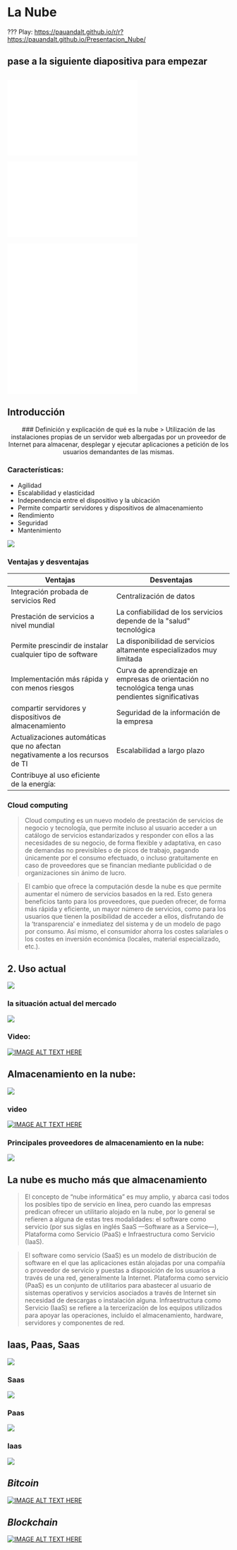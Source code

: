 # La Nube
???
Play: https://pauandalt.github.io/r/r?https://pauandalt.github.io/Presentacion_Nube/
## pase a la siguiente diapositiva para empezar

## 
![](data:image/png;base64,iVBORw0KGgoAAAANSUhEUgAAAScAAACrCAMAAAATgapkAAAAA1BMVEX///+nxBvIAAAASElEQVR4nO3BMQEAAADCoPVPbQZ/oAAAAAAAAAAAAAAAAAAAAAAAAAAAAAAAAAAAAAAAAAAAAAAAAAAAAAAAAAAAAAAAAAA+A8W4AAH7AbJ4AAAAAElFTkSuQmCC)

![](data:image/png;base64,iVBORw0KGgoAAAANSUhEUgAAAScAAACrCAMAAAATgapkAAAAA1BMVEX///+nxBvIAAAASElEQVR4nO3BMQEAAADCoPVPbQZ/oAAAAAAAAAAAAAAAAAAAAAAAAAAAAAAAAAAAAAAAAAAAAAAAAAAAAAAAAAAAAAAAAAA+A8W4AAH7AbJ4AAAAAElFTkSuQmCC)

![](data:image/png;base64,iVBORw0KGgoAAAANSUhEUgAAAScAAACrCAMAAAATgapkAAAAA1BMVEX///+nxBvIAAAASElEQVR4nO3BMQEAAADCoPVPbQZ/oAAAAAAAAAAAAAAAAAAAAAAAAAAAAAAAAAAAAAAAAAAAAAAAAAAAAAAAAAAAAAAAAAA+A8W4AAH7AbJ4AAAAAElFTkSuQmCC)
![](data:image/png;base64,iVBORw0KGgoAAAANSUhEUgAAAScAAACrCAMAAAATgapkAAAAA1BMVEX///+nxBvIAAAASElEQVR4nO3BMQEAAADCoPVPbQZ/oAAAAAAAAAAAAAAAAAAAAAAAAAAAAAAAAAAAAAAAAAAAAAAAAAAAAAAAAAAAAAAAAAA+A8W4AAH7AbJ4AAAAAElFTkSuQmCC)

## Introducción 
<p align="center">
### Definición y explicación de qué es la nube
  > Utilización de las instalaciones propias de un servidor web albergadas por un proveedor de Internet para almacenar, desplegar y ejecutar aplicaciones a petición de los usuarios demandantes de las mismas.
  
### Características:

+ Agilidad
+ Escalabilidad y elasticidad
+ Independencia entre el dispositivo y la ubicación
+ Permite compartir servidores y dispositivos de almacenamiento
+ Rendimiento
+ Seguridad
+ Mantenimiento

![](https://upload.wikimedia.org/wikipedia/commons/thumb/f/ff/Cloud_computing-es.svg/800px-Cloud_computing-es.svg.png)

### Ventajas y desventajas


| **Ventajas** | **Desventajas** |
| ----- | ----- |
|  Integración probada de servicios Red |  Centralización de datos  |
| Prestación de servicios a nivel mundial | La confiabilidad de los servicios depende de la "salud" tecnológica |
|	Permite prescindir de instalar cualquier tipo de software  | La disponibilidad de servicios altamente especializados muy limitada |
|	Implementación más rápida y con menos riesgos | Curva de aprendizaje en empresas de orientación no tecnológica tenga unas pendientes significativas |
| compartir servidores y dispositivos de almacenamiento | Seguridad de la información de la empresa  |
| Actualizaciones automáticas que no afectan negativamente a los recursos de TI | Escalabilidad a largo plazo |
| Contribuye al uso eficiente de la energía: |  |


### Cloud computing

> Cloud computing es un nuevo modelo de prestación de servicios de negocio y tecnología, que permite incluso al usuario acceder a un catálogo de servicios estandarizados y responder con ellos a las necesidades de su negocio, de forma flexible y adaptativa, en caso de demandas no previsibles o de picos de trabajo, pagando únicamente por el consumo efectuado, o incluso gratuitamente en caso de proveedores que se financian mediante publicidad o de organizaciones sin ánimo de lucro.

>El cambio que ofrece la computación desde la nube es que permite aumentar el número de servicios basados en la red. Esto genera beneficios tanto para los proveedores, que pueden ofrecer, de forma más rápida y eficiente, un mayor número de servicios, como para los usuarios que tienen la posibilidad de acceder a ellos, disfrutando de la ‘transparencia’ e inmediatez del sistema y de un modelo de pago por consumo. Así mismo, el consumidor ahorra los costes salariales o los costes en inversión económica (locales, material especializado, etc.).

## 2. Uso actual

![](http://blogs.encamina.com/por-una-nube-sostenible/wp-content/uploads/sites/19/2017/04/CAS.png)

### la situación actual del mercado

![](https://pauandalt.github.io/La_Nube/usos_de_nubes.png)

### Video: 

[![IMAGE ALT TEXT HERE](https://pauandalt.github.io/La_Nube/Estado_Actual.PNG)](https://www.zdnet.com/article/top-cloud-providers-2018-how-aws-microsoft-google-ibm-oracle-alibaba-stack-up/)

## Almacenamiento en la nube:

![](https://blog.netelip.com/wp-content/uploads/2018/07/almacenamiento-vdrive-comodidad.png)

### video 

[![IMAGE ALT TEXT HERE](https://pauandalt.github.io/La_Nube/video_almacenamiento_en_la_nube.PNG)](https://www.youtube.com/watch?v=3nFZj3bB9g8)

### Principales proveedores de almacenamiento en la nube:

![](https://pauandalt.github.io/La_Nube/almacenamiento_nube_Proveedores.jpg)

## La nube es mucho más que almacenamiento 

>El concepto de “nube informática” es muy amplio, y abarca casi todos los posibles tipo de servicio en línea, pero cuando las empresas predican ofrecer un utilitario alojado en la nube, por lo general se refieren a alguna de estas tres modalidades: el software como servicio (por sus siglas en inglés SaaS —Software as a Service—), Plataforma como Servicio (PaaS) e Infraestructura como Servicio (IaaS).

>El software como servicio (SaaS) es un modelo de distribución de software en el que las aplicaciones están alojadas por una compañía o proveedor de servicio y puestas a disposición de los usuarios a través de una red, generalmente la Internet. Plataforma como servicio (PaaS) es un conjunto de utilitarios para abastecer al usuario de sistemas operativos y servicios asociados a través de Internet sin necesidad de descargas o instalación alguna. Infraestructura como Servicio (IaaS) se refiere a la tercerización de los equipos utilizados para apoyar las operaciones, incluido el almacenamiento, hardware, servidores y componentes de red.

## Iaas, Paas, Saas

![](https://pauandalt.github.io/La_Nube/Piramide%20Saas_Isaas_Paas.PNG)

### Saas

![](https://pauandalt.github.io/La_Nube/Saas_providers.png)

### Paas

![](https://pauandalt.github.io/La_Nube/Paas_providers.jpg)

### Iaas

![](https://pauandalt.github.io/La_Nube/Iaas_providers.png)


## *Bitcoin*

[![IMAGE ALT TEXT HERE](https://pauandalt.github.io/La_Nube/video_Bitcoin.PNG)](https://www.youtube.com/watch?v=kubGCSj5y3k&ab_channel=SciShow)

## *Blockchain*

[![IMAGE ALT TEXT HERE](https://pauandalt.github.io/La_Nube/video_Blockchain.PNG)](https://www.youtube.com/watch?v=SSo_EIwHSd4&ab_channel=SimplyExplained-Savjee)
